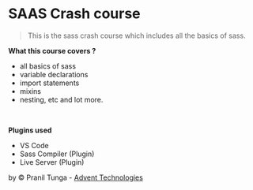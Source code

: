 # SAAS Crash course

> This is the sass crash course which includes all the basics of sass.
 
 **What this course covers ?**

 - all basics of sass
 - variable declarations
 - import statements
 - mixins
 - nesting, etc and lot more.
 <br>

 **Plugins used**
 - VS Code
 - Sass Compiler (Plugin)
 - Live Server (Plugin)

 by &copy; Pranil Tunga - <a href="http://www.advent-technogroup.com">Advent Technologies</a>
 
